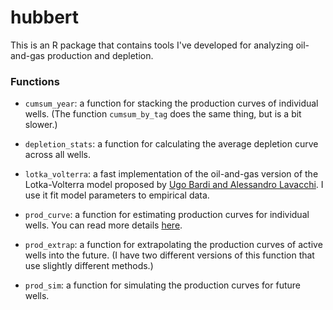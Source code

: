 # hubbert

This is an R package that contains tools I've developed for analyzing oil-and-gas production and depletion.

### Functions

* `cumsum_year`: a function for stacking the production curves of individual wells. (The function `cumsum_by_tag` does the same thing, but is a bit slower.)

* `depletion_stats`: a function for calculating the average depletion curve across all wells.

* `lotka_volterra`: a fast implementation of the oil-and-gas version of the Lotka-Volterra model proposed by [Ugo Bardi and Alessandro Lavacchi](https://www.mdpi.com/1996-1073/2/3/646). I use it fit model parameters to empirical data.

* `prod_curve`: a function for estimating production curves for individual wells. You can read more details [here](https://github.com/blairfix/prod_curve).

* `prod_extrap`: a function for extrapolating the production curves of active wells into the future. (I have two different versions of this function that use slightly different methods.)

* `prod_sim`: a function for simulating the production curves for future wells.
